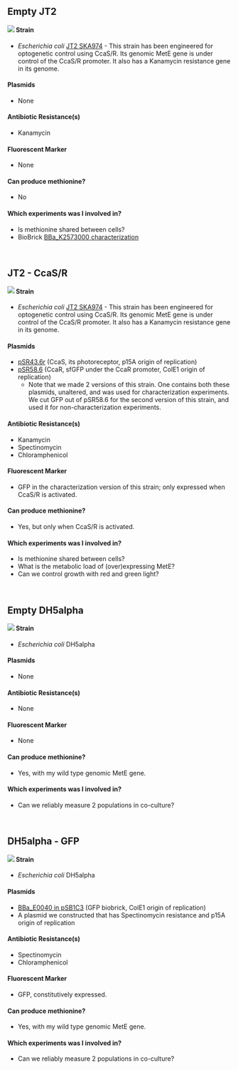 ## Empty JT2
<img align="left" src="http://2018.igem.org/wiki/images/5/56/T--Waterloo--MeetMicro_JT2.png">

#### Strain
- _Escherichia coli_ [JT2 SKA974](https://www.addgene.org/80403/) - This strain has been engineered for optogenetic control using CcaS/R. Its genomic MetE gene is under control of the CcaS/R promoter. It also has a Kanamycin resistance gene in its genome.
#### Plasmids 
- None
#### Antibiotic Resistance(s)
- Kanamycin
#### Fluorescent Marker 
- None
#### Can produce methionine? 
- No 
#### Which experiments was I involved in? 
- Is methionine shared between cells? 
- BioBrick [BBa_K2573000 characterization](http://parts.igem.org/Part:BBa_K2573000) 

<br>

## JT2 - CcaS/R
<img align="left" src="http://2018.igem.org/wiki/images/a/a9/T--Waterloo--MeetMicro_JT2CcaSR.png">

#### Strain 
- _Escherichia coli_ [JT2 SKA974](https://www.addgene.org/80403/) - This strain has been engineered for optogenetic control using CcaS/R. Its genomic MetE gene is under control of the CcaS/R promoter. It also has a Kanamycin resistance gene in its genome.
#### Plasmids
- [pSR43.6r](https://www.addgene.org/63197/) (CcaS, its photoreceptor, p15A origin of replication)
- [pSR58.6](https://www.addgene.org/63176/) (CcaR, sfGFP under the CcaR promoter, ColE1 origin of replication)
  - Note that we made 2 versions of this strain. One contains both these plasmids, unaltered, and was used for characterization experiments. We cut GFP out of pSR58.6 for the second version of this strain, and used it for non-characterization experiments.   
#### Antibiotic Resistance(s)
- Kanamycin
- Spectinomycin
- Chloramphenicol 
#### Fluorescent Marker 
- GFP in the characterization version of this strain; only expressed when CcaS/R is activated.
#### Can produce methionine? 
- Yes, but only when CcaS/R is activated. 
#### Which experiments was I involved in? 
- Is methionine shared between cells? 
- What is the metabolic load of (over)expressing MetE?
- Can we control growth with red and green light? 

<br>

## Empty DH5alpha
<img align="left" src="http://2018.igem.org/wiki/images/9/92/T--Waterloo--MeetMicro_dh5.png">

#### Strain 
- _Escherichia coli_ DH5alpha 
#### Plasmids
- None
#### Antibiotic Resistance(s)
- None
#### Fluorescent Marker 
- None
#### Can produce methionine? 
- Yes, with my wild type genomic MetE gene. 
#### Which experiments was I involved in? 
- Can we reliably measure 2 populations in co-culture?

<br>

## DH5alpha - GFP

<img align="left" src="http://2018.igem.org/wiki/images/c/c9/T--Waterloo--MeetMicro_GFP.png">

#### Strain 
- _Escherichia coli_ DH5alpha
#### Plasmids
- [BBa_E0040 in pSB1C3](http://parts.igem.org/Part:BBa_E0040) (GFP biobrick, ColE1 origin of replication)
- A plasmid we constructed that has Spectinomycin resistance and p15A origin of replication
#### Antibiotic Resistance(s)
- Spectinomycin
- Chloramphenicol 
#### Fluorescent Marker 
- GFP, constitutively expressed. 
#### Can produce methionine? 
- Yes, with my wild type genomic MetE gene. 
#### Which experiments was I involved in? 
- Can we reliably measure 2 populations in co-culture?
